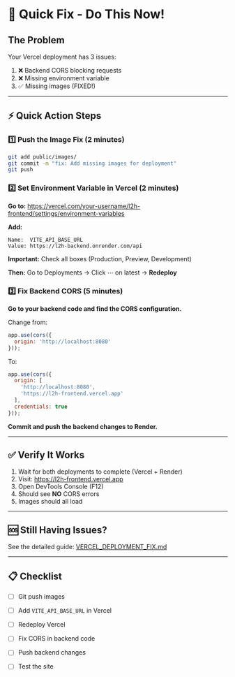 # 🚀 Quick Fix - Do This Now!

## The Problem
Your Vercel deployment has 3 issues:
1. ❌ Backend CORS blocking requests
2. ❌ Missing environment variable
3. ✅ Missing images (FIXED!)

---

## ⚡ Quick Action Steps

### 1️⃣ Push the Image Fix (2 minutes)

```bash
git add public/images/
git commit -m "fix: Add missing images for deployment"
git push
```

### 2️⃣ Set Environment Variable in Vercel (2 minutes)

**Go to:** https://vercel.com/your-username/l2h-frontend/settings/environment-variables

**Add:**
```
Name:  VITE_API_BASE_URL
Value: https://l2h-backend.onrender.com/api
```

**Important:** Check all boxes (Production, Preview, Development)

**Then:** Go to Deployments → Click ⋯ on latest → **Redeploy**

### 3️⃣ Fix Backend CORS (5 minutes)

**Go to your backend code and find the CORS configuration.**

Change from:
```javascript
app.use(cors({
  origin: 'http://localhost:8080'
}));
```

To:
```javascript
app.use(cors({
  origin: [
    'http://localhost:8080',
    'https://l2h-frontend.vercel.app'
  ],
  credentials: true
}));
```

**Commit and push the backend changes to Render.**

---

## ✅ Verify It Works

1. Wait for both deployments to complete (Vercel + Render)
2. Visit: https://l2h-frontend.vercel.app
3. Open DevTools Console (F12)
4. Should see **NO** CORS errors
5. Images should all load

---

## 🆘 Still Having Issues?

See the detailed guide: [VERCEL_DEPLOYMENT_FIX.md](./VERCEL_DEPLOYMENT_FIX.md)

---

## 📋 Checklist

- [ ] Git push images
- [ ] Add `VITE_API_BASE_URL` in Vercel
- [ ] Redeploy Vercel
- [ ] Fix CORS in backend code
- [ ] Push backend changes
- [ ] Test the site

